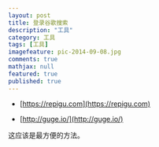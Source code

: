 ```yaml
---
layout: post
title: 登录谷歌搜索
description: "工具"
category: 工具
tags: [工具]
imagefeature: pic-2014-09-08.jpg
comments: true
mathjax: null
featured: true
published: true
---
```




* [https://repigu.com](https://repigu.com) 

* [http://guge.io/](http://guge.io/)

这应该是最方便的方法。 